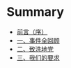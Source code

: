 # Summary

* [前言（序）](README.md)
* [一、事件全回顾](Part-1.md)
* [二、致洗地党](Part-2.md)
* [三、我们的要求](Part-3.md)

